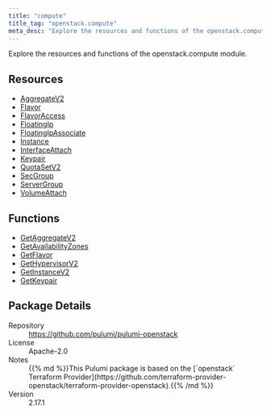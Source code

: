```yaml
---
title: "compute"
title_tag: "openstack.compute"
meta_desc: "Explore the resources and functions of the openstack.compute module."
---
```


<!-- WARNING: this file was generated by Pulumi Docs Generator. -->
<!-- Do not edit by hand unless you're certain you know what you are doing! -->

Explore the resources and functions of the openstack.compute module.

<h2 id="resources">Resources</h2>
<ul class="api">
    <li><a href="aggregatev2" title="AggregateV2"><span class="symbol resource"></span>AggregateV2</a></li>
    <li><a href="flavor" title="Flavor"><span class="symbol resource"></span>Flavor</a></li>
    <li><a href="flavoraccess" title="FlavorAccess"><span class="symbol resource"></span>FlavorAccess</a></li>
    <li><a href="floatingip" title="FloatingIp"><span class="symbol resource"></span>FloatingIp</a></li>
    <li><a href="floatingipassociate" title="FloatingIpAssociate"><span class="symbol resource"></span>FloatingIpAssociate</a></li>
    <li><a href="instance" title="Instance"><span class="symbol resource"></span>Instance</a></li>
    <li><a href="interfaceattach" title="InterfaceAttach"><span class="symbol resource"></span>InterfaceAttach</a></li>
    <li><a href="keypair" title="Keypair"><span class="symbol resource"></span>Keypair</a></li>
    <li><a href="quotasetv2" title="QuotaSetV2"><span class="symbol resource"></span>QuotaSetV2</a></li>
    <li><a href="secgroup" title="SecGroup"><span class="symbol resource"></span>SecGroup</a></li>
    <li><a href="servergroup" title="ServerGroup"><span class="symbol resource"></span>ServerGroup</a></li>
    <li><a href="volumeattach" title="VolumeAttach"><span class="symbol resource"></span>VolumeAttach</a></li>
</ul>

<h2 id="functions">Functions</h2>
<ul class="api">
    <li><a href="getaggregatev2" title="GetAggregateV2"><span class="symbol function"></span>GetAggregateV2</a></li>
    <li><a href="getavailabilityzones" title="GetAvailabilityZones"><span class="symbol function"></span>GetAvailabilityZones</a></li>
    <li><a href="getflavor" title="GetFlavor"><span class="symbol function"></span>GetFlavor</a></li>
    <li><a href="gethypervisorv2" title="GetHypervisorV2"><span class="symbol function"></span>GetHypervisorV2</a></li>
    <li><a href="getinstancev2" title="GetInstanceV2"><span class="symbol function"></span>GetInstanceV2</a></li>
    <li><a href="getkeypair" title="GetKeypair"><span class="symbol function"></span>GetKeypair</a></li>
</ul>

<h2 id="package-details">Package Details</h2>
<dl class="package-details">
	<dt>Repository</dt>
	<dd><a href="https://github.com/pulumi/pulumi-openstack">https://github.com/pulumi/pulumi-openstack</a></dd>
	<dt>License</dt>
	<dd>Apache-2.0</dd>
	<dt>Notes</dt>
	<dd>{{% md %}}This Pulumi package is based on the [`openstack` Terraform Provider](https://github.com/terraform-provider-openstack/terraform-provider-openstack).{{% /md %}}</dd>
	<dt>Version</dt>
	<dd>2.17.1</dd>
</dl>

